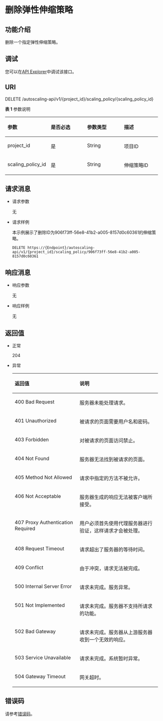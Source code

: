 # 删除弹性伸缩策略<a name="as_06_0411"></a>

## 功能介绍<a name="section52228449"></a>

删除一个指定弹性伸缩策略。

## 调试<a name="section948154693415"></a>

您可以在[API Explorer](https://apiexplorer.developer.huaweicloud.com/apiexplorer/doc?product=AS&api=DeleteScalingPolicy)中调试该接口。

## URI<a name="section294000"></a>

DELETE /autoscaling-api/v1/\{project\_id\}/scaling\_policy/\{scaling\_policy\_id\}

**表 1**  参数说明

<a name="table27228238"></a>
<table><thead align="left"><tr id="row23955663"><th class="cellrowborder" valign="top" width="25%" id="mcps1.2.5.1.1"><p id="p61360575"><a name="p61360575"></a><a name="p61360575"></a>参数</p>
</th>
<th class="cellrowborder" valign="top" width="25%" id="mcps1.2.5.1.2"><p id="p4150696"><a name="p4150696"></a><a name="p4150696"></a>是否必选</p>
</th>
<th class="cellrowborder" valign="top" width="25%" id="mcps1.2.5.1.3"><p id="p662065"><a name="p662065"></a><a name="p662065"></a>参数类型</p>
</th>
<th class="cellrowborder" valign="top" width="25%" id="mcps1.2.5.1.4"><p id="p53627266"><a name="p53627266"></a><a name="p53627266"></a>描述</p>
</th>
</tr>
</thead>
<tbody><tr id="row48841284"><td class="cellrowborder" valign="top" width="25%" headers="mcps1.2.5.1.1 "><p id="p63829918"><a name="p63829918"></a><a name="p63829918"></a>project_id</p>
</td>
<td class="cellrowborder" valign="top" width="25%" headers="mcps1.2.5.1.2 "><p id="p2840889"><a name="p2840889"></a><a name="p2840889"></a>是</p>
</td>
<td class="cellrowborder" valign="top" width="25%" headers="mcps1.2.5.1.3 "><p id="p28785469"><a name="p28785469"></a><a name="p28785469"></a>String</p>
</td>
<td class="cellrowborder" valign="top" width="25%" headers="mcps1.2.5.1.4 "><p id="p36520930"><a name="p36520930"></a><a name="p36520930"></a>项目ID</p>
</td>
</tr>
<tr id="row46641368"><td class="cellrowborder" valign="top" width="25%" headers="mcps1.2.5.1.1 "><p id="p19854472"><a name="p19854472"></a><a name="p19854472"></a>scaling_policy_id</p>
</td>
<td class="cellrowborder" valign="top" width="25%" headers="mcps1.2.5.1.2 "><p id="p64708380"><a name="p64708380"></a><a name="p64708380"></a>是</p>
</td>
<td class="cellrowborder" valign="top" width="25%" headers="mcps1.2.5.1.3 "><p id="p6887421"><a name="p6887421"></a><a name="p6887421"></a>String</p>
</td>
<td class="cellrowborder" valign="top" width="25%" headers="mcps1.2.5.1.4 "><p id="p21010194"><a name="p21010194"></a><a name="p21010194"></a>伸缩策略ID</p>
</td>
</tr>
</tbody>
</table>

## 请求消息<a name="section2646004"></a>

-   请求参数

    无

-   请求样例

    本示例展示了删除ID为906f73ff-56e8-41b2-a005-8157d0c60361的伸缩策略。

    ```
    DELETE https://{Endpoint}/autoscaling-api/v1/{project_id}/scaling_policy/906f73ff-56e8-41b2-a005-8157d0c60361
    ```


## 响应消息<a name="section23814038"></a>

-   响应参数

    无

-   响应样例

    无


## 返回值<a name="section12999751"></a>

-   正常

    204

-   异常

    <a name="table10983475"></a>
    <table><thead align="left"><tr id="row23209052"><th class="cellrowborder" valign="top" width="44.55%" id="mcps1.1.3.1.1"><p id="p885082"><a name="p885082"></a><a name="p885082"></a>返回值</p>
    </th>
    <th class="cellrowborder" valign="top" width="55.45%" id="mcps1.1.3.1.2"><p id="p4582792"><a name="p4582792"></a><a name="p4582792"></a>说明</p>
    </th>
    </tr>
    </thead>
    <tbody><tr id="row35661838"><td class="cellrowborder" valign="top" width="44.55%" headers="mcps1.1.3.1.1 "><p id="p2927765"><a name="p2927765"></a><a name="p2927765"></a>400 Bad Request</p>
    </td>
    <td class="cellrowborder" valign="top" width="55.45%" headers="mcps1.1.3.1.2 "><p id="p35822404"><a name="p35822404"></a><a name="p35822404"></a>服务器未能处理请求。</p>
    </td>
    </tr>
    <tr id="row53966187"><td class="cellrowborder" valign="top" width="44.55%" headers="mcps1.1.3.1.1 "><p id="p9185002"><a name="p9185002"></a><a name="p9185002"></a>401 Unauthorized</p>
    </td>
    <td class="cellrowborder" valign="top" width="55.45%" headers="mcps1.1.3.1.2 "><p id="p5787686"><a name="p5787686"></a><a name="p5787686"></a>被请求的页面需要用户名和密码。</p>
    </td>
    </tr>
    <tr id="row52089174"><td class="cellrowborder" valign="top" width="44.55%" headers="mcps1.1.3.1.1 "><p id="p58473527"><a name="p58473527"></a><a name="p58473527"></a>403 Forbidden</p>
    </td>
    <td class="cellrowborder" valign="top" width="55.45%" headers="mcps1.1.3.1.2 "><p id="p38735241"><a name="p38735241"></a><a name="p38735241"></a>对被请求的页面访问禁止。</p>
    </td>
    </tr>
    <tr id="row13072851"><td class="cellrowborder" valign="top" width="44.55%" headers="mcps1.1.3.1.1 "><p id="p52268049"><a name="p52268049"></a><a name="p52268049"></a>404 Not Found</p>
    </td>
    <td class="cellrowborder" valign="top" width="55.45%" headers="mcps1.1.3.1.2 "><p id="p5853587"><a name="p5853587"></a><a name="p5853587"></a>服务器无法找到被请求的页面。</p>
    </td>
    </tr>
    <tr id="row52682290"><td class="cellrowborder" valign="top" width="44.55%" headers="mcps1.1.3.1.1 "><p id="p39407061"><a name="p39407061"></a><a name="p39407061"></a>405 Method Not Allowed</p>
    </td>
    <td class="cellrowborder" valign="top" width="55.45%" headers="mcps1.1.3.1.2 "><p id="p37855410"><a name="p37855410"></a><a name="p37855410"></a>请求中指定的方法不被允许。</p>
    </td>
    </tr>
    <tr id="row5154373"><td class="cellrowborder" valign="top" width="44.55%" headers="mcps1.1.3.1.1 "><p id="p14851049"><a name="p14851049"></a><a name="p14851049"></a>406 Not Acceptable</p>
    </td>
    <td class="cellrowborder" valign="top" width="55.45%" headers="mcps1.1.3.1.2 "><p id="p62084314"><a name="p62084314"></a><a name="p62084314"></a>服务器生成的响应无法被客户端所接受。</p>
    </td>
    </tr>
    <tr id="row21887914"><td class="cellrowborder" valign="top" width="44.55%" headers="mcps1.1.3.1.1 "><p id="p28090616"><a name="p28090616"></a><a name="p28090616"></a>407 Proxy Authentication Required</p>
    </td>
    <td class="cellrowborder" valign="top" width="55.45%" headers="mcps1.1.3.1.2 "><p id="p60747463"><a name="p60747463"></a><a name="p60747463"></a>用户必须首先使用代理服务器进行验证，这样请求才会被处理。</p>
    </td>
    </tr>
    <tr id="row9856263"><td class="cellrowborder" valign="top" width="44.55%" headers="mcps1.1.3.1.1 "><p id="p60159801"><a name="p60159801"></a><a name="p60159801"></a>408 Request Timeout</p>
    </td>
    <td class="cellrowborder" valign="top" width="55.45%" headers="mcps1.1.3.1.2 "><p id="p41105728"><a name="p41105728"></a><a name="p41105728"></a>请求超出了服务器的等待时间。</p>
    </td>
    </tr>
    <tr id="row34407239"><td class="cellrowborder" valign="top" width="44.55%" headers="mcps1.1.3.1.1 "><p id="p35522984"><a name="p35522984"></a><a name="p35522984"></a>409 Conflict</p>
    </td>
    <td class="cellrowborder" valign="top" width="55.45%" headers="mcps1.1.3.1.2 "><p id="p58789457"><a name="p58789457"></a><a name="p58789457"></a>由于冲突，请求无法被完成。</p>
    </td>
    </tr>
    <tr id="row59343073"><td class="cellrowborder" valign="top" width="44.55%" headers="mcps1.1.3.1.1 "><p id="p42059594"><a name="p42059594"></a><a name="p42059594"></a>500 Internal Server Error</p>
    </td>
    <td class="cellrowborder" valign="top" width="55.45%" headers="mcps1.1.3.1.2 "><p id="p51383952"><a name="p51383952"></a><a name="p51383952"></a>请求未完成。服务异常。</p>
    </td>
    </tr>
    <tr id="row59802385"><td class="cellrowborder" valign="top" width="44.55%" headers="mcps1.1.3.1.1 "><p id="p12154988"><a name="p12154988"></a><a name="p12154988"></a>501 Not Implemented</p>
    </td>
    <td class="cellrowborder" valign="top" width="55.45%" headers="mcps1.1.3.1.2 "><p id="p45029976"><a name="p45029976"></a><a name="p45029976"></a>请求未完成。服务器不支持所请求的功能。</p>
    </td>
    </tr>
    <tr id="row2616604"><td class="cellrowborder" valign="top" width="44.55%" headers="mcps1.1.3.1.1 "><p id="p10618339"><a name="p10618339"></a><a name="p10618339"></a>502 Bad Gateway</p>
    </td>
    <td class="cellrowborder" valign="top" width="55.45%" headers="mcps1.1.3.1.2 "><p id="p54779151"><a name="p54779151"></a><a name="p54779151"></a>请求未完成。服务器从上游服务器收到一个无效的响应。</p>
    </td>
    </tr>
    <tr id="row23250319"><td class="cellrowborder" valign="top" width="44.55%" headers="mcps1.1.3.1.1 "><p id="p4227661"><a name="p4227661"></a><a name="p4227661"></a>503 Service Unavailable</p>
    </td>
    <td class="cellrowborder" valign="top" width="55.45%" headers="mcps1.1.3.1.2 "><p id="p6896227"><a name="p6896227"></a><a name="p6896227"></a>请求未完成。系统暂时异常。</p>
    </td>
    </tr>
    <tr id="row62066047"><td class="cellrowborder" valign="top" width="44.55%" headers="mcps1.1.3.1.1 "><p id="p61293901"><a name="p61293901"></a><a name="p61293901"></a>504 Gateway Timeout</p>
    </td>
    <td class="cellrowborder" valign="top" width="55.45%" headers="mcps1.1.3.1.2 "><p id="p65858952"><a name="p65858952"></a><a name="p65858952"></a>网关超时。</p>
    </td>
    </tr>
    </tbody>
    </table>


## 错误码<a name="section17669131616110"></a>

请参考[错误码](错误码.md)。


